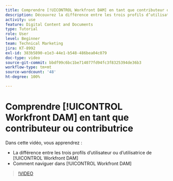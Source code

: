 ```yaml
---
title: Comprendre [!UICONTROL Workfront DAM] en tant que contributeur ou contributrice
description: Découvrez la différence entre les trois profils d’utilisateur ou d’utilisatrice de [!UICONTROL Workfront DAM] et comment naviguer dans la [!UICONTROL Workfront DAM].
activity: use
feature: Digital Content and Documents
type: Tutorial
role: User
level: Beginner
team: Technical Marketing
jira: KT-8992
exl-id: 383b5890-e1e3-44e1-b548-486bea04c079
doc-type: video
source-git-commit: bbdf99c6bc1be714077fd94fc3f8325394de36b3
workflow-type: tm+mt
source-wordcount: '48'
ht-degree: 100%

---
```


# Comprendre [!UICONTROL Workfront DAM] en tant que contributeur ou contributrice

Dans cette vidéo, vous apprendrez :

* La différence entre les trois profils d’utilisateur ou d’utilisatrice de [!UICONTROL Workfront DAM]
* Comment naviguer dans [!UICONTROL Workfront DAM]

>[!VIDEO](https://video.tv.adobe.com/v/335252/?quality=12&learn=on&enablevpops=1)
